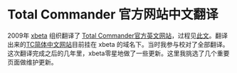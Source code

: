 # Total Commander 官方网站中文翻译

2009年 [xbeta][] 组织翻译了 [Total Commander官方英文网站][tc-en]，过程见[此文][tr]。翻译出来的[TC简体中文网站][tc-zh-CN]目前挂在 xbeta 的域名下。当时我参与校对了全部翻译。这次翻译完成之后的几年里，xbeta零星地做了一些更新。这里我挑选了几个重要页面做维护更新。

[xbeta]:http://xbeta.info/
[tc-en]:http://www.ghisler.com/
[tr]:http://xbeta.info/tccn-2-2.htm
[tc-zh-CN]:http://xbeta.info/tc/
